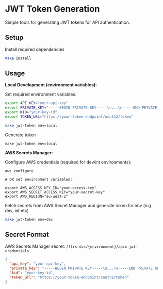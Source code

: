 # JWT Token Generation

Simple tools for generating JWT tokens for API authentication.

## Setup
Install required dependencies
```bash
make install
```

## Usage

**Local Development (environment variables):**

Set required environment variables:
```bash
export API_KEY="your-api-key"
export PRIVATE_KEY="-----BEGIN PRIVATE KEY-----\n...\n-----END PRIVATE KEY-----"
export KID="your-key-id"
export TOKEN_URL="https://your-token-endpoint/oauth2/token"

make jwt-token env=local
```
Generate token
```
make jwt-token env=local
```

**AWS Secrets Manager:**

Configure AWS credentials (required for dev/int environments):

```
aws configure

# OR set environment variables:

export AWS_ACCESS_KEY_ID="your-access-key"
export AWS_SECRET_ACCESS_KEY="your-secret-key"
export AWS_REGION="eu-west-2"
```

Fetch secrets from AWS Secret Manager and generate token for env (e.g dev, int etc)
```bash
make jwt-token env=dev
```

## Secret Format

AWS Secrets Manager secret: `/ftrs-dos/{environment}/apim-jwt-credentials`

```json
{
  "api_key": "your-api-key",
  "private_key": "-----BEGIN PRIVATE KEY-----\n...\n-----END PRIVATE KEY-----",
  "kid": "your-key-id",
  "token_url": "https://your-token-endpoint/oauth2/token"
}
```
